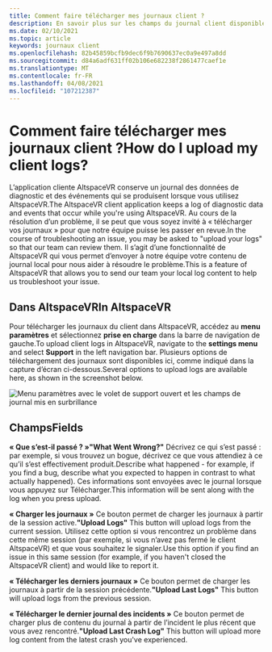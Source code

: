 ```yaml
---
title: Comment faire télécharger mes journaux client ?
description: En savoir plus sur les champs du journal client disponibles et sur la façon de charger les journaux du client lorsque vous rencontrez des problèmes avec AltspaceVR.
ms.date: 02/10/2021
ms.topic: article
keywords: journaux client
ms.openlocfilehash: 82b45859bcfb9dec6f9b7690637ec0a9e497a8dd
ms.sourcegitcommit: d84a6adf631ff02b106e682238f2861477caef1e
ms.translationtype: MT
ms.contentlocale: fr-FR
ms.lasthandoff: 04/08/2021
ms.locfileid: "107212387"
---
```

# <a name="how-do-i-upload-my-client-logs"></a><span data-ttu-id="3c72c-104">Comment faire télécharger mes journaux client ?</span><span class="sxs-lookup"><span data-stu-id="3c72c-104">How do I upload my client logs?</span></span>

<span data-ttu-id="3c72c-105">L’application cliente AltspaceVR conserve un journal des données de diagnostic et des événements qui se produisent lorsque vous utilisez AltspaceVR.</span><span class="sxs-lookup"><span data-stu-id="3c72c-105">The AltspaceVR client application keeps a log of diagnostic data and events that occur while you're using AltspaceVR.</span></span> <span data-ttu-id="3c72c-106">Au cours de la résolution d’un problème, il se peut que vous soyez invité à « télécharger vos journaux » pour que notre équipe puisse les passer en revue.</span><span class="sxs-lookup"><span data-stu-id="3c72c-106">In the course of troubleshooting an issue, you may be asked to "upload your logs" so that our team can review them.</span></span> <span data-ttu-id="3c72c-107">Il s’agit d’une fonctionnalité de AltspaceVR qui vous permet d’envoyer à notre équipe votre contenu de journal local pour nous aider à résoudre le problème.</span><span class="sxs-lookup"><span data-stu-id="3c72c-107">This is a feature of AltspaceVR that allows you to send our team your local log content to help us troubleshoot your issue.</span></span>

## <a name="in-altspacevr"></a><span data-ttu-id="3c72c-108">Dans AltspaceVR</span><span class="sxs-lookup"><span data-stu-id="3c72c-108">In AltspaceVR</span></span>

<span data-ttu-id="3c72c-109">Pour télécharger les journaux du client dans AltspaceVR, accédez au **menu paramètres** et sélectionnez **prise en charge** dans la barre de navigation de gauche.</span><span class="sxs-lookup"><span data-stu-id="3c72c-109">To upload client logs in AltspaceVR, navigate to the **settings menu** and select **Support** in the left navigation bar.</span></span> <span data-ttu-id="3c72c-110">Plusieurs options de téléchargement des journaux sont disponibles ici, comme indiqué dans la capture d’écran ci-dessous.</span><span class="sxs-lookup"><span data-stu-id="3c72c-110">Several options to upload logs are available here, as shown in the screenshot below.</span></span>

![Menu paramètres avec le volet de support ouvert et les champs de journal mis en surbrillance](images/help-altvr-uploadlogs.png)

## <a name="fields"></a><span data-ttu-id="3c72c-112">Champs</span><span class="sxs-lookup"><span data-stu-id="3c72c-112">Fields</span></span>

<span data-ttu-id="3c72c-113">**« Que s’est-il passé ? »**</span><span class="sxs-lookup"><span data-stu-id="3c72c-113">**"What Went Wrong?"**</span></span>
<span data-ttu-id="3c72c-114">Décrivez ce qui s’est passé : par exemple, si vous trouvez un bogue, décrivez ce que vous attendiez à ce qu’il s’est effectivement produit.</span><span class="sxs-lookup"><span data-stu-id="3c72c-114">Describe what happened - for example, if you find a bug, describe what you expected to happen in contrast to what actually happened).</span></span> <span data-ttu-id="3c72c-115">Ces informations sont envoyées avec le journal lorsque vous appuyez sur Télécharger.</span><span class="sxs-lookup"><span data-stu-id="3c72c-115">This information will be sent along with the log when you press upload.</span></span>

<span data-ttu-id="3c72c-116">**« Charger les journaux »** Ce bouton permet de charger les journaux à partir de la session active.</span><span class="sxs-lookup"><span data-stu-id="3c72c-116">**"Upload Logs"** This button will upload logs from the current session.</span></span> <span data-ttu-id="3c72c-117">Utilisez cette option si vous rencontrez un problème dans cette même session (par exemple, si vous n’avez pas fermé le client AltspaceVR) et que vous souhaitez le signaler.</span><span class="sxs-lookup"><span data-stu-id="3c72c-117">Use this option if you find an issue in this same session (for example, if you haven't closed the AltspaceVR client) and would like to report it.</span></span>

<span data-ttu-id="3c72c-118">**« Télécharger les derniers journaux »** Ce bouton permet de charger les journaux à partir de la session précédente.</span><span class="sxs-lookup"><span data-stu-id="3c72c-118">**"Upload Last Logs"** This button will upload logs from the previous session.</span></span>

<span data-ttu-id="3c72c-119">**« Télécharger le dernier journal des incidents »** Ce bouton permet de charger plus de contenu du journal à partir de l’incident le plus récent que vous avez rencontré.</span><span class="sxs-lookup"><span data-stu-id="3c72c-119">**"Upload Last Crash Log"** This button will upload more log content from the latest crash you've experienced.</span></span>
